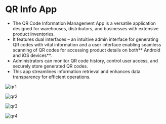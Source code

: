 # QR Info App
- The QR Code Information Management App is a versatile application designed for warehouses, distributors, and businesses with extensive product inventories. 
- It features dual interfaces – an intuitive admin interface for generating QR codes with vital information and a user interface enabling seamless scanning of QR codes for accessing product details on both** Android and iOS devices**.
- Administrators can monitor QR code history, control user access, and securely store generated QR codes.
- This app streamlines information retrieval and enhances data transparency for efficient operations.

![qr1](https://github.com/mtalhahabib/qrinfo/assets/96326069/cd468228-6e7d-460d-9e77-c6eb62aa7123)

![qr2](https://github.com/mtalhahabib/qrinfo/assets/96326069/264633ca-5515-4d04-abb2-b44cf0f6b65e)

![qr3](https://github.com/mtalhahabib/qrinfo/assets/96326069/a2d12889-54c8-45f5-bc36-91bb330ed364)

![qr4](https://github.com/mtalhahabib/qrinfo/assets/96326069/9459e56f-1589-4eaf-ad98-f97bd360deb1)
